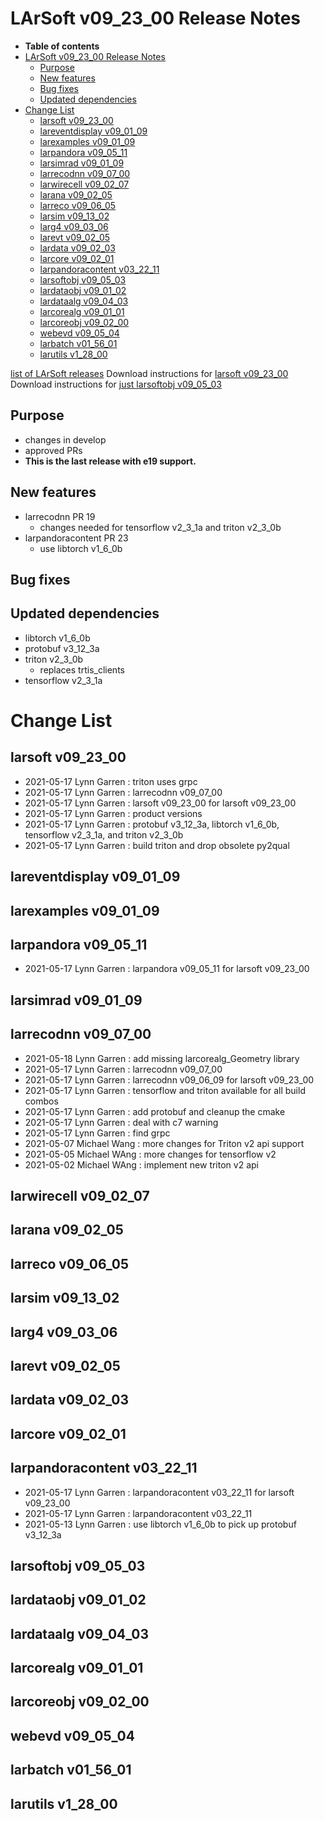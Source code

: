 LArSoft v09\_23\_00 Release Notes
======================================================================

-   **Table of contents**
-   [LArSoft v09\_23\_00 Release Notes](#LArSoft-v09_23_00-Release-Notes)
    -   [Purpose](#Purpose)
    -   [New features](#New-features)
    -   [Bug fixes](#Bug-fixes)
    -   [Updated dependencies](#Updated-dependencies)
-   [Change List](#Change-List)
    -   [larsoft v09\_23\_00](#larsoft-v09_23_00)
    -   [lareventdisplay v09\_01\_09](#lareventdisplay-v09_01_09)
    -   [larexamples v09\_01\_09](#larexamples-v09_01_09)
    -   [larpandora v09\_05\_11](#larpandora-v09_05_11)
    -   [larsimrad v09\_01\_09](#larsimrad-v09_01_09)
    -   [larrecodnn v09\_07\_00](#larrecodnn-v09_07_00)
    -   [larwirecell v09\_02\_07](#larwirecell-v09_02_07)
    -   [larana v09\_02\_05](#larana-v09_02_05)
    -   [larreco v09\_06\_05](#larreco-v09_06_05)
    -   [larsim v09\_13\_02](#larsim-v09_13_02)
    -   [larg4 v09\_03\_06](#larg4-v09_03_06)
    -   [larevt v09\_02\_05](#larevt-v09_02_05)
    -   [lardata v09\_02\_03](#lardata-v09_02_03)
    -   [larcore v09\_02\_01](#larcore-v09_02_01)
    -   [larpandoracontent v03\_22\_11](#larpandoracontent-v03_22_11)
    -   [larsoftobj v09\_05\_03](#larsoftobj-v09_05_03)
    -   [lardataobj v09\_01\_02](#lardataobj-v09_01_02)
    -   [lardataalg v09\_04\_03](#lardataalg-v09_04_03)
    -   [larcorealg v09\_01\_01](#larcorealg-v09_01_01)
    -   [larcoreobj v09\_02\_00](#larcoreobj-v09_02_00)
    -   [webevd v09\_05\_04](#webevd-v09_05_04)
    -   [larbatch v01\_56\_01](#larbatch-v01_56_01)
    -   [larutils v1\_28\_00](#larutils-v1_28_00)

[list of LArSoft releases](LArSoft_release_list)
Download instructions for [larsoft v09\_23\_00](http://scisoft.fnal.gov/scisoft/bundles/larsoft/v09_23_00/larsoft-v09_23_00.html)
Download instructions for [just larsoftobj v09\_05\_03](http://scisoft.fnal.gov/scisoft/bundles/larsoftobj/v09_05_03/larsoftobj-v09_05_03.html)

Purpose
--------------------

-   changes in develop
-   approved PRs
-   **This is the last release with e19 support.**

New features
------------------------------

-   larrecodnn PR 19
    -   changes needed for tensorflow v2\_3\_1a and triton v2\_3\_0b
-   larpandoracontent PR 23
    -   use libtorch v1\_6\_0b

Bug fixes
------------------------

Updated dependencies
----------------------------------------------

-   libtorch v1\_6\_0b
-   protobuf v3\_12\_3a
-   triton v2\_3\_0b
    -   replaces trtis\_clients
-   tensorflow v2\_3\_1a

Change List
============================

larsoft v09\_23\_00
------------------------------------------

-   2021-05-17 Lynn Garren : triton uses grpc
-   2021-05-17 Lynn Garren : larrecodnn v09\_07\_00
-   2021-05-17 Lynn Garren : larsoft v09\_23\_00 for larsoft v09\_23\_00
-   2021-05-17 Lynn Garren : product versions
-   2021-05-17 Lynn Garren : protobuf v3\_12\_3a, libtorch v1\_6\_0b, tensorflow v2\_3\_1a, and triton v2\_3\_0b
-   2021-05-17 Lynn Garren : build triton and drop obsolete py2qual

lareventdisplay v09\_01\_09
----------------------------------------------------------

larexamples v09\_01\_09
--------------------------------------------------

larpandora v09\_05\_11
------------------------------------------------

-   2021-05-17 Lynn Garren : larpandora v09\_05\_11 for larsoft v09\_23\_00

larsimrad v09\_01\_09
----------------------------------------------

larrecodnn v09\_07\_00
------------------------------------------------

-   2021-05-18 Lynn Garren : add missing larcorealg\_Geometry library
-   2021-05-17 Lynn Garren : larrecodnn v09\_07\_00
-   2021-05-17 Lynn Garren : larrecodnn v09\_06\_09 for larsoft v09\_23\_00
-   2021-05-17 Lynn Garren : tensorflow and triton available for all build combos
-   2021-05-17 Lynn Garren : add protobuf and cleanup the cmake
-   2021-05-17 Lynn Garren : deal with c7 warning
-   2021-05-17 Lynn Garren : find grpc
-   2021-05-07 Michael Wang : more changes for Triton v2 api support
-   2021-05-05 Michael WAng : more changes for tensorflow v2
-   2021-05-02 Michael WAng : implement new triton v2 api

larwirecell v09\_02\_07
--------------------------------------------------

larana v09\_02\_05
----------------------------------------

larreco v09\_06\_05
------------------------------------------

larsim v09\_13\_02
----------------------------------------

larg4 v09\_03\_06
--------------------------------------

larevt v09\_02\_05
----------------------------------------

lardata v09\_02\_03
------------------------------------------

larcore v09\_02\_01
------------------------------------------

larpandoracontent v03\_22\_11
--------------------------------------------------------------

-   2021-05-17 Lynn Garren : larpandoracontent v03\_22\_11 for larsoft v09\_23\_00
-   2021-05-17 Lynn Garren : larpandoracontent v03\_22\_11
-   2021-05-13 Lynn Garren : use libtorch v1\_6\_0b to pick up protobuf v3\_12\_3a

larsoftobj v09\_05\_03
------------------------------------------------

lardataobj v09\_01\_02
------------------------------------------------

lardataalg v09\_04\_03
------------------------------------------------

larcorealg v09\_01\_01
------------------------------------------------

larcoreobj v09\_02\_00
------------------------------------------------

webevd v09\_05\_04
----------------------------------------

larbatch v01\_56\_01
--------------------------------------------

larutils v1\_28\_00
------------------------------------------
